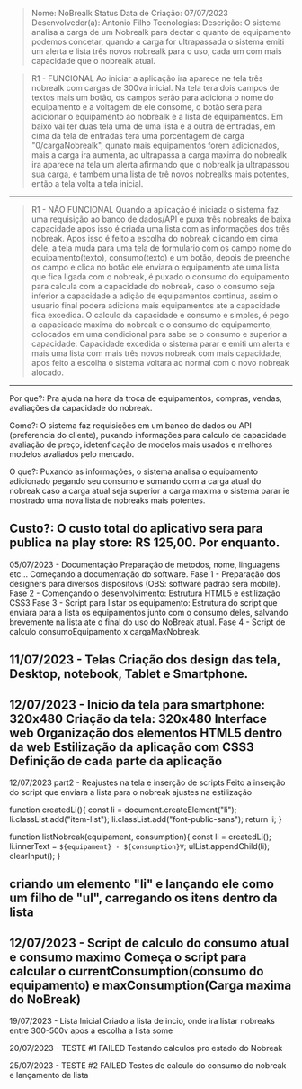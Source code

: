 > Nome: NoBrealk Status
> Data de Criação: 07/07/2023
> Desenvolvedor(a): Antonio Filho
Tecnologias:
Descrição: O sistema analisa a carga de um Nobrealk para dectar o quanto de equipamento podemos concetar,
quando a carga for ultrapassada o sistema emiti um alerta e lista três novos nobrealk para o uso, cada um
com mais capacidade que o nobrealk atual.

> R1 - FUNCIONAL
 Ao iniciar a aplicação ira aparece ne tela três nobrealk com cargas de 300va inicial. Na tela tera dois campos de
textos mais um botão, os campos serão para adiciona o nome do equipamento e a voltagem de ele consome, o botão sera
para adicionar o equipamento ao nobrealk e a lista de equipamentos. Em baixo vai ter duas tela uma de uma lista e a
outra de entradas, em cima da tela de entradas tera uma porcentagem de carga "0/cargaNobrealk", qunato mais equipamentos 
forem adicionados, mais a carga ira aumenta, ao ultrapassa a carga maxima do nobrealk ira aparece na tela um alerta
afirmando que o nobrealk ja ultrapassou sua carga, e tambem uma lista de trê novos nobrealks mais potentes, então
a tela volta a tela inicial.
--------------------

> R1 - NÃO FUNCIONAL
 Quando a aplicação é iniciada o sistema faz uma requisição ao banco de dados/API e puxa três nobreaks de baixa capacidade
apos isso é criada uma lista com as informações dos três nobreak. Apos isso é feito a escolha do nobreak clicando em cima
dele, a tela muda para uma tela de formulario com os campo nome do equipamento(texto), consumo(texto) e um botão, depois de
preenche os campo e clica no botão ele enviara o equipamento ate uma lista que fica ligada com o nobreak, é puxado o consumo
do equipamento para calcula com a capacidade do nobreak, caso o consumo seja inferior a capacidade a adição de equipamentos
continua, assim o usuario final podera adiciona mais equipamentos ate a capacidade fica excedida. O calculo da capacidade e
consumo e simples, é pego a capacidade maxima do nobreak e o consumo do equipamento, colocados em uma condicional para sabe
se o consumo e superior a capacidade. Capacidade excedida o sistema parar e emiti um alerta e mais uma lista com mais três
novos nobreak com mais capacidade, apos feito a escolha o sistema voltara ao normal com o novo nobreak alocado.
--------------------

Por que?:
Pra ajuda na hora da troca de equipamentos, compras, vendas, avaliações da capacidade do nobreak.

Como?:
O sistema faz requisições em um banco de dados ou API (preferencia do cliente), puxando informações para calculo de capacidade
avaliação de preço, idetenficação de modelos mais usados e melhores modelos avaliados pelo mercado.

O que?: 
Puxando as informações, o sistema analisa o equipamento adicionado pegando seu consumo e somando com a carga atual do nobreak
caso a carga atual seja superior a carga maxima o sistema parar ie mostrado uma nova lista de nobreaks mais potentes.

Custo?:
O custo total do aplicativo sera para publica na play store: R$ 125,00. Por enquanto.
--------------------

05/07/2023 - Documentação
Preparação de metodos, nome, linguagens etc... Começando a documentação do software.
Fase 1 - Preparação dos designers para diversos dispositovs (OBS: software padrão sera mobile).
Fase 2 - Començando o desenvolvimento: Estrutura HTML5 e estilização CSS3
Fase 3 - Script para listar os equipamento: Estrutura do script que enviara para a lista os equipamentos junto com o consumo deles, salvando brevemente na lista ate o final do uso do NoBreak atual.
Fase 4 - Script de calculo consumoEquipamento x cargaMaxNobreak.

11/07/2023 - Telas
Criação dos design das tela, Desktop, notebook, Tablet e Smartphone.
--------------------

12/07/2023 - Inicio da tela para smartphone: 320x480
Criação da tela: 320x480
Interface web
Organização dos elementos HTML5 dentro da web
Estilização da aplicação com CSS3
Definição de cada parte da aplicação
--------------------

12/07/2023 part2 - Reajustes na tela e inserção de scripts
Feito a inserção do script que enviara a lista para o nobreak
ajustes na estilização

function createdLi(){
    const li = document.createElement("li");
    li.classList.add("item-list");
    li.classList.add("font-public-sans");
    return li;
}

function listNobreak(equipament, consumption){
    const li = createdLi();
    li.innerText = `${equipament} - ${consumption}V`;
    ulList.appendChild(li);
    clearInput();
}

criando um elemento "li" e lançando ele como um filho de "ul", carregando os itens dentro da lista
--------------------

12/07/2023 - Script de calculo do consumo atual e consumo maximo
Começa o script para calcular o currentConsumption(consumo do equipamento) e maxConsumption(Carga maxima do NoBreak)
--------------------

19/07/2023 - Lista Inicial
Criado a lista de incio, onde ira listar nobreaks entre 300-500v
apos a escolha a lista some

20/07/2023 - TESTE #1 FAILED
Testando calculos pro estado do Nobreak

25/07/2023 - TESTE #2 FAILED
Testes de calculo do consumo do nobreak e lançamento de lista